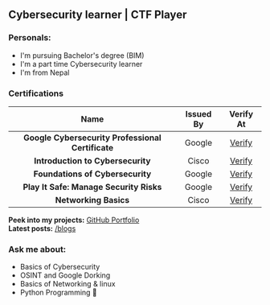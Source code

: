 
## Cybersecurity learner | CTF Player

### **Personals:**
- I'm pursuing Bachelor's degree (BIM)
- I'm a part time Cybersecurity learner
- I'm from Nepal 


### **Certifications**

|                   Name                       |    Issued By     |                                                                                   Verify At                                                                                    |
| :-------------------------------------------------: | :--------------: | :----------------------------------------------------------------------------------------------------------------------------------------------------------------------------: |
| **Google Cybersecurity Professional Certificate**                      |Google   | [Verify](https://coursera.org/share/f4802ac2914d0802fdfc3fc834384a04)     |  
| **Introduction to Cybersecurity**        |        Cisco |  [Verify](https://www.credly.com/badges/dd9f1062-d079-424f-bf69-248c61a0746a/public_url) |
| **Foundations of Cybersecurity**         |       Google |  [Verify](https://www.coursera.org/account/accomplishments/verify/CQMR5MHQSKKK)  |
|   **Play It Safe: Manage Security Risks**  |    Google |  [Verify](https://www.coursera.org/verify/4BS63BFBNSPU)  |
| **Networking Basics**                      |Cisco   | [Verify](https://www.credly.com/badges/7f42f3d5-5d39-4fc3-87e8-2c80aa0fbd78/public_url)     |   
                  




**Peek into my projects:** [GitHub Portfolio](https://github.com/cybercena)  
**Latest posts:** [/blogs]()

### **Ask me about:** 
- Basics of Cybersecurity
- OSINT and Google Dorking
- Basics of Networking & linux
- Python Programming 🐍


